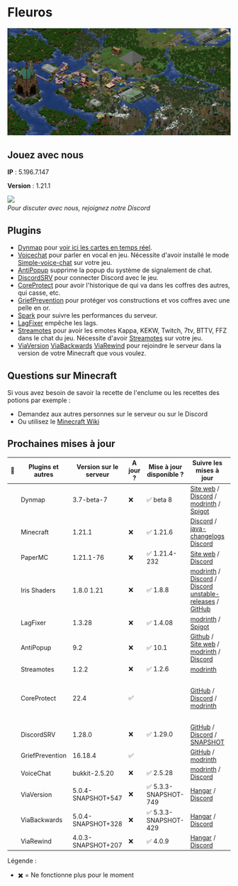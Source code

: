 # Fleuros
![Fleuros](https://github.com/Fleuros/Fleuros/blob/main/fleuros.png)
## Jouez avec nous
**IP** : 5.196.7.147

**Version** : 1.21.1
<p align="left">
    <a href="https://discord.gg/tNp9nrd">
        <img src="https://i.imgur.com/JgDt1Fl.png" width="300">
    </a>
    <br/>
    <i>Pour discuter avec nous, rejoignez notre Discord</i>
</p>

## Plugins
- [Dynmap](https://github.com/webbukkit/dynmap) pour [voir ici les cartes en temps réel](http://5.196.7.147:8123).
- [Voicechat](https://github.com/henkelmax/simple-voice-chat) pour parler en vocal en jeu. Nécessite d'avoir installé le mode [Simple-voice-chat](https://modrinth.com/plugin/simple-voice-chat/version/bukkit-2.5.13) sur votre jeu.
- [AntiPopup](https://github.com/KaspianDev/AntiPopup) supprime la popup du système de signalement de chat.
- [DiscordSRV](https://github.com/DiscordSRV/DiscordSRV) pour connecter Discord avec le jeu.
- [CoreProtect](https://github.com/PlayPro/CoreProtect) pour avoir l'historique de qui va dans les coffres des autres, qui casse, etc.
- [GriefPrevention](https://github.com/GriefPrevention/GriefPrevention) pour protéger vos constructions et vos coffres avec une pelle en or.
- [Spark](https://github.com/lucko/spark) pour suivre les performances du serveur.
- [LagFixer](https://modrinth.com/plugin/lagfixer) empêche les lags.
- [Streamotes](https://modrinth.com/plugin/streamotes) pour avoir les emotes Kappa, KEKW, Twitch, 7tv, BTTV, FFZ dans le chat du jeu. Nécessite d'avoir [Streamotes](https://modrinth.com/plugin/streamotes/version/hGQAtxk1) sur votre jeu.
- [ViaVersion](https://hangar.papermc.io/ViaVersion/ViaVersion) [ViaBackwards](https://hangar.papermc.io/ViaVersion/ViaBackwards) [ViaRewind](https://hangar.papermc.io/ViaVersion/ViaRewind) pour rejoindre le serveur dans la version de votre Minecraft que vous voulez.
## Questions sur Minecraft
Si vous avez besoin de savoir la recette de l'enclume ou les recettes des potions par exemple :
- Demandez aux autres personnes sur le serveur ou sur le Discord
- Ou utilisez le [Minecraft Wiki](https://fr.minecraft.wiki)
## Prochaines mises à jour
| 🐛 | Plugins et autres        | Version sur le serveur      | A jour ? | Mise à jour disponible ? | Suivre les mises à jour | Explications |
| -- | ------------------------ | --------------------------- | -------- | ------------------------ | ---------------------------- | ------------ |
|  | Dynmap                   | 3.7-beta-7          | ❌ |    ✅ beta 8       | [Site web](https://dynmap.us/builds/dynmap/) / [Discord](https://discord.com/channels/722722769950998560/722724450570600468) / [modrinth](https://modrinth.com/plugin/dynmap/versions) / [Spigot](https://www.spigotmc.org/resources/dynmap%C2%AE.274/updates) |
|    | Minecraft                | 1.21.1                      | ❌ |  ✅ 1.21.6        | [Discord](https://discord.com/channels/302094807046684672/1136326045918834859) / [java-changelogs Discord](https://discord.com/channels/302094807046684672/656622314309550129) | 
|    | PaperMC                  | 1.21.1-76             | ❌ | ✅ 1.21.4-232   | [Site web](https://papermc.io/downloads/paper) / [Discord](https://discord.com/channels/289587909051416579/1232294974603661312) |  
|    | Iris Shaders             | 1.8.0 1.21           | ❌ |  ✅ 1.8.8        | [modrinth](https://modrinth.com/mod/iris/versions#all-versions) / [Discord](https://discord.com/channels/774352792659820594/817181278931517453) / [Discord unstable-releases](https://discord.com/channels/774352792659820594/883067831485366304) / [GitHub](https://github.com/IrisShaders/Iris/releases) |
|    | LagFixer                 | 1.3.28                      | ❌ |   ✅ 1.4.08      | [modrinth](https://modrinth.com/plugin/lagfixer/versions) / [Spigot](https://www.spigotmc.org/resources/1-17-1-20-5-lagfixer-%E2%9A%A1%EF%B8%8F-best-performance-solution-%E2%AD%95-500-servers-%E2%9C%85-folia-supported.111684/updates) |
|   | AntiPopup                | 9.2                         | ❌ |  ✅ 10.1                       | [Github](https://github.com/KaspianDev/AntiPopup/releases) / [Site web](https://polymart.org/resource/antipopup-pro.4921/updates) / [modrinth](https://modrinth.com/plugin/antipopup/versions) / [Discord](https://discord.com/channels/848971497220735026/1004362516249452584) | 
|    | Streamotes               | 1.2.2                 | ❌ | ✅ 1.2.6                   | [modrinth](https://modrinth.com/plugin/streamotes/versions) |                 |
|    | CoreProtect         | 22.4                        | ✅ |                      | [GitHub](https://github.com/PlayPro/CoreProtect/releases) / [Discord](https://discord.com/channels/348680641560313868/471507285399830563) / [modrinth](https://modrinth.com/plugin/coreprotect/versions) | [23.1](https://www.patreon.com/posts/110192516) Disponible en early access pour les premiums |
|    | DiscordSRV            | 1.28.0 | ❌ | ✅ 1.29.0          | [GitHub](https://github.com/DiscordSRV/DiscordSRV/releases) / [Discord](https://discord.com/channels/135634590575493120/1235649373241610310) / [SNAPSHOT](https://snapshot.discordsrv.com) | 
|    | GriefPrevention          | 16.18.4                     | ✅ |                         | [GitHub](https://github.com/GriefPrevention/GriefPrevention/releases) / [modrinth](https://modrinth.com/plugin/griefprevention/versions) |
|    | VoiceChat                | bukkit-2.5.20      | ❌ | ✅ 2.5.28           | [modrinth](https://modrinth.com/plugin/simple-voice-chat/versions#all-versions) / [Discord](https://discord.com/channels/854659575324344340/854661863924563999) | 
|    | ViaVersion               | 5.0.4-SNAPSHOT+547        | ❌ | ✅  5.3.3-SNAPSHOT-749  | [Hangar](https://hangar.papermc.io/ViaVersion/ViaVersion/versions) / [Discord](https://discord.com/channels/316206679014244363/316212572774858761) | 
|    | ViaBackwards             | 5.0.4-SNAPSHOT+328        | ❌ | ✅  5.3.3-SNAPSHOT-429   | [Hangar](https://hangar.papermc.io/ViaVersion/ViaBackwards/versions) / [Discord](https://discord.com/channels/316206679014244363/316212572774858761) | 
|    | ViaRewind                | 4.0.3-SNAPSHOT+207   | ❌ | ✅ 4.0.9        | [Hangar](https://hangar.papermc.io/ViaVersion/ViaRewind/versions) / [Discord](https://discord.com/channels/316206679014244363/316212572774858761) | 

Légende :
- ✖️ = Ne fonctionne plus pour le moment